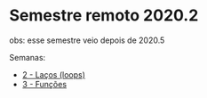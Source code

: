 # Semestre remoto 2020.2

obs: esse semestre veio depois de 2020.5

Semanas:
- [2 - Laços (loops)](2-lacos/README.md)
- [3 - Funções](3-funcoes/README.md)

